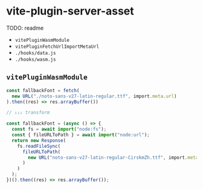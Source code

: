 # vite-plugin-server-asset

TODO: readme

- `vitePluginWasmModule`
- `vitePluginFetchUrlImportMetaUrl`
- `./hooks/data.js`
- `./hooks/wasm.js`

## `vitePluginWasmModule`

```ts
const fallbackFont = fetch(
  new URL("./noto-sans-v27-latin-regular.ttf", import.meta.url)
).then((res) => res.arrayBuffer())

// ⇓⇓⇓ transform

const fallbackFont = (async () => {
  const fs = await import("node:fs");
  const { fileURLToPath } = await import("node:url");
  return new Response(
    fs.readFileSync(
      fileURLToPath(
        new URL("noto-sans-v27-latin-regular-CirskmZh.ttf", import.meta.url).href
      )
    )
  );
})().then((res) => res.arrayBuffer());
```
